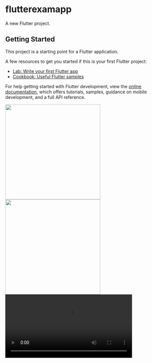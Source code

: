# flutterexamapp

A new Flutter project.

## Getting Started

This project is a starting point for a Flutter application.

A few resources to get you started if this is your first Flutter project:

- [Lab: Write your first Flutter app](https://docs.flutter.dev/get-started/codelab)
- [Cookbook: Useful Flutter samples](https://docs.flutter.dev/cookbook)

For help getting started with Flutter development, view the
[online documentation](https://docs.flutter.dev/), which offers tutorials,
samples, guidance on mobile development, and a full API reference.


<img src="https://github.com/DarshanPatel311/flutterexamapp/assets/143177575/9948e805-8c1b-4506-a74d-0840df18b33b" width="300">



<img src="https://github.com/DarshanPatel311/flutterexamapp/assets/143177575/ddac9c16-87ee-4d0b-b23f-1aa428fc3d75" width="300">







<video src="https://github.com/DarshanPatel311/flutterexamapp/assets/143177575/16869be7-7cb4-43cb-81ac-a6da1b5b1e13" width="400">
